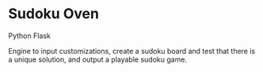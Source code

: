 Sudoku Oven
=========

Python Flask

Engine to input customizations, create a sudoku board and test that there is a unique solution, and output a playable sudoku game.